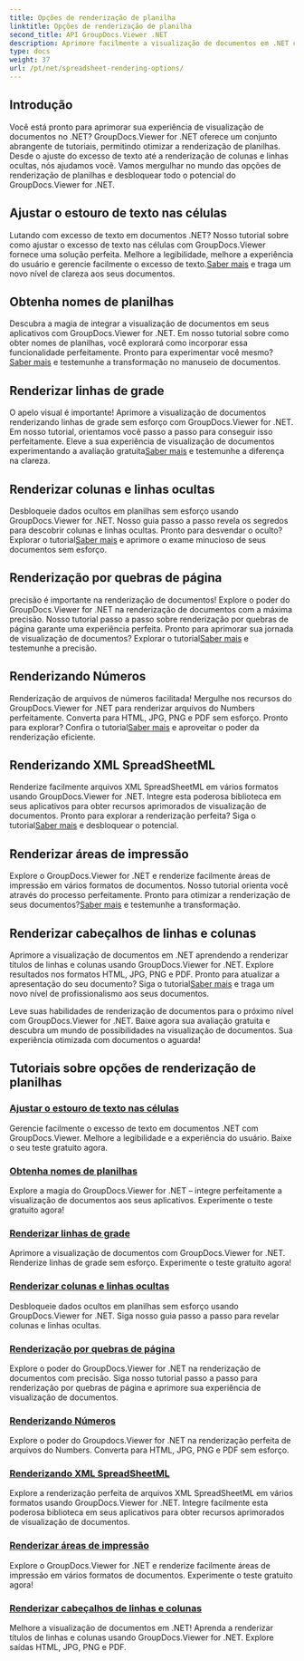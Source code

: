 ```yaml
---
title: Opções de renderização de planilha
linktitle: Opções de renderização de planilha
second_title: API GroupDocs.Viewer .NET
description: Aprimore facilmente a visualização de documentos em .NET com os tutoriais do GroupDocs.Viewer. Aprenda a ajustar o excesso de texto, renderizar linhas de grade e muito mais.
type: docs
weight: 37
url: /pt/net/spreadsheet-rendering-options/
---
```

## Introdução

Você está pronto para aprimorar sua experiência de visualização de documentos no .NET? GroupDocs.Viewer for .NET oferece um conjunto abrangente de tutoriais, permitindo otimizar a renderização de planilhas. Desde o ajuste do excesso de texto até a renderização de colunas e linhas ocultas, nós ajudamos você. Vamos mergulhar no mundo das opções de renderização de planilhas e desbloquear todo o potencial do GroupDocs.Viewer for .NET.

## Ajustar o estouro de texto nas células

 Lutando com excesso de texto em documentos .NET? Nosso tutorial sobre como ajustar o excesso de texto nas células com GroupDocs.Viewer fornece uma solução perfeita. Melhore a legibilidade, melhore a experiência do usuário e gerencie facilmente o excesso de texto.[Saber mais](./adjust-text-overflow-cells/) e traga um novo nível de clareza aos seus documentos.

## Obtenha nomes de planilhas

Descubra a magia de integrar a visualização de documentos em seus aplicativos com GroupDocs.Viewer for .NET. Em nosso tutorial sobre como obter nomes de planilhas, você explorará como incorporar essa funcionalidade perfeitamente. Pronto para experimentar você mesmo?[Saber mais](./get-worksheets-names/) e testemunhe a transformação no manuseio de documentos.

## Renderizar linhas de grade

 O apelo visual é importante! Aprimore a visualização de documentos renderizando linhas de grade sem esforço com GroupDocs.Viewer for .NET. Em nosso tutorial, orientamos você passo a passo para conseguir isso perfeitamente. Eleve a sua experiência de visualização de documentos experimentando a avaliação gratuita[Saber mais](./render-grid-lines/) e testemunhe a diferença na clareza.

## Renderizar colunas e linhas ocultas

 Desbloqueie dados ocultos em planilhas sem esforço usando GroupDocs.Viewer for .NET. Nosso guia passo a passo revela os segredos para descobrir colunas e linhas ocultas. Pronto para desvendar o oculto? Explorar o tutorial[Saber mais](./render-hidden-columns-rows/) e aprimore o exame minucioso de seus documentos sem esforço.

## Renderização por quebras de página

 precisão é importante na renderização de documentos! Explore o poder do GroupDocs.Viewer for .NET na renderização de documentos com a máxima precisão. Nosso tutorial passo a passo sobre renderização por quebras de página garante uma experiência perfeita. Pronto para aprimorar sua jornada de visualização de documentos? Explorar o tutorial[Saber mais](./rendering-by-page-breaks/) e testemunhe a precisão.

## Renderizando Números

 Renderização de arquivos de números facilitada! Mergulhe nos recursos do GroupDocs.Viewer for .NET para renderizar arquivos do Numbers perfeitamente. Converta para HTML, JPG, PNG e PDF sem esforço. Pronto para explorar? Confira o tutorial[Saber mais](./rendering-numbers/) e aproveitar o poder da renderização eficiente.

## Renderizando XML SpreadSheetML

 Renderize facilmente arquivos XML SpreadSheetML em vários formatos usando GroupDocs.Viewer for .NET. Integre esta poderosa biblioteca em seus aplicativos para obter recursos aprimorados de visualização de documentos. Pronto para explorar a renderização perfeita? Siga o tutorial[Saber mais](./rendering-xml-spreadsheetml/) e desbloquear o potencial.

## Renderizar áreas de impressão

Explore o GroupDocs.Viewer for .NET e renderize facilmente áreas de impressão em vários formatos de documentos. Nosso tutorial orienta você através do processo perfeitamente. Pronto para otimizar a renderização de seus documentos?[Saber mais](./render-print-areas/) e testemunhe a transformação.

## Renderizar cabeçalhos de linhas e colunas

 Aprimore a visualização de documentos em .NET aprendendo a renderizar títulos de linhas e colunas usando GroupDocs.Viewer for .NET. Explore resultados nos formatos HTML, JPG, PNG e PDF. Pronto para atualizar a apresentação do seu documento? Siga o tutorial[Saber mais](./render-row-column-headings/) e traga um novo nível de profissionalismo aos seus documentos.

Leve suas habilidades de renderização de documentos para o próximo nível com GroupDocs.Viewer for .NET. Baixe agora sua avaliação gratuita e descubra um mundo de possibilidades na visualização de documentos. Sua experiência otimizada com documentos o aguarda!
## Tutoriais sobre opções de renderização de planilhas
### [Ajustar o estouro de texto nas células](./adjust-text-overflow-cells/)
Gerencie facilmente o excesso de texto em documentos .NET com GroupDocs.Viewer. Melhore a legibilidade e a experiência do usuário. Baixe o seu teste gratuito agora.
### [Obtenha nomes de planilhas](./get-worksheets-names/)
Explore a magia do GroupDocs.Viewer for .NET – integre perfeitamente a visualização de documentos aos seus aplicativos. Experimente o teste gratuito agora!
### [Renderizar linhas de grade](./render-grid-lines/)
Aprimore a visualização de documentos com GroupDocs.Viewer for .NET. Renderize linhas de grade sem esforço. Experimente o teste gratuito agora!
### [Renderizar colunas e linhas ocultas](./render-hidden-columns-rows/)
Desbloqueie dados ocultos em planilhas sem esforço usando GroupDocs.Viewer for .NET. Siga nosso guia passo a passo para revelar colunas e linhas ocultas.
### [Renderização por quebras de página](./rendering-by-page-breaks/)
Explore o poder do GroupDocs.Viewer for .NET na renderização de documentos com precisão. Siga nosso tutorial passo a passo para renderização por quebras de página e aprimore sua experiência de visualização de documentos.
### [Renderizando Números](./rendering-numbers/)
Explore o poder do Groupdocs.Viewer for .NET na renderização perfeita de arquivos do Numbers. Converta para HTML, JPG, PNG e PDF sem esforço.
### [Renderizando XML SpreadSheetML](./rendering-xml-spreadsheetml/)
Explore a renderização perfeita de arquivos XML SpreadSheetML em vários formatos usando GroupDocs.Viewer for .NET. Integre facilmente esta poderosa biblioteca em seus aplicativos para obter recursos aprimorados de visualização de documentos.
### [Renderizar áreas de impressão](./render-print-areas/)
Explore o GroupDocs.Viewer for .NET e renderize facilmente áreas de impressão em vários formatos de documentos. Experimente o teste gratuito agora!
### [Renderizar cabeçalhos de linhas e colunas](./render-row-column-headings/)
Melhore a visualização de documentos em .NET! Aprenda a renderizar títulos de linhas e colunas usando GroupDocs.Viewer for .NET. Explore saídas HTML, JPG, PNG e PDF.
